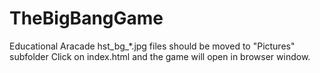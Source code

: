 # TheBigBangGame
Educational Aracade
hst_bg_*.jpg files should be moved to "Pictures" subfolder
Click on index.html and the game will open in browser window.
